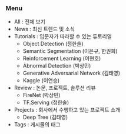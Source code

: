 ### Menu

* All : 전체 보기
* News : 최신 트렌드 및 소식
* Tutorials : 입문자가 따라할 수 있는 튜토리얼
  * Object Detection (정한솔)
  * Semantic Segmentation (이은규, 한권희)
  * Reinforcement Learning (이현호)
  * Abnormal Detection (박상민)
  * Generative Adversarial Network (김태영)
  * Kaggle (이연승)
* Review : 논문, 프로젝트, 솔루션 리뷰
  * FireNet (박상민)
  * TF.Serving (정한솔)
* Projects : 회사에서 수행하고 있는 프로젝트 소개
  * Deep Tree (김태영)
* Tags : 게시물의 태그
